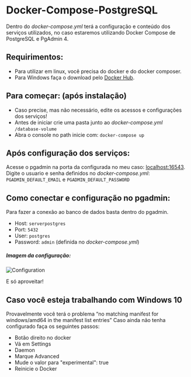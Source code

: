 # Docker-Compose-PostgreSQL
Dentro do *docker-compose.yml* terá a configuração e conteúdo dos serviços utilizados, no caso estaremos utilizando Docker Compose de  PostgreSQL e PgAdmin 4.

## Requirimentos:
* Para utilizar em linux, você precisa do docker e do docker composer.
* Para Windows faça o download pelo [Docker Hub](https://docs.docker.com/docker-for-windows/install/).

## Para começar: (após instalação)
* Caso precise, mas não necessário, edite os acessos e configurações dos serviços!
* Antes de iniciar crie uma pasta junto ao *docker-compose.yml* `/database-volume`
* Abra o console no path inicie com: `docker-compose up`

## Após configuração dos serviços:
Acesse o pgadmin na porta da configurada no meu caso: [localhost:16543](http://localhost:16543/).
Digite o usuario e senha definidos no *docker-compose.yml*: `PGADMIN_DEFAULT_EMAIL` e `PGADMIN_DEFAULT_PASSWORD`

## Como conectar e configuração no pgadmin:
Para fazer a conexão ao banco de dados basta dentro do pgadmin.
* Host: `serverpostgres`
* Port: `5432`
* User: `postgres`
* Password: `admin` (definida no *docker-compose.yml*)

##### Imagem da configuração:
![Configuration](https://i.imgur.com/fEgEpIk.png)

E só aproveitar!

## Caso você esteja trabalhando com Windows 10 
Provavelmente você terá o problema “no matching manifest for windows/amd64 in the manifest list entries”
Caso ainda não tenha configurado faça os seguintes passos:

* Botão direito no docker 
* Vá em Settings
* Daemon
* Marque Advanced
* Mude o valor para "experimental": true
* Reinicie o Docker

